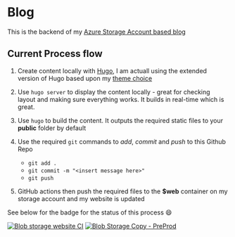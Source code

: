 # Blog

This is the backend of my [Azure Storage Account based blog](https://cloudadventures.fskelly.com)

## Current Process flow

1. Create content locally with [Hugo](https://gohugo.io/), I am actuall using the extended version of Hugo based upon my [theme choice](https://github.com/CaiJimmy/hugo-theme-stack)

1. Use ```hugo server``` to display the content locally - great for checking layout and making sure everything works. It builds in real-time which is great.

1. Use ```hugo``` to build the content. It outputs the required static files to your **public** folder by default

1. Use the required ```git``` commands to _add_, _commit_ and _push_ to this Github Repo
   * ```git add .```
   * ```git commit -m "<insert message here>"```
   * ```git push```

1. GitHub actions then push the required files to the **$web** container on my storage account and my website is updated

See below for the badge for the status of this process :smile:

[![Blob storage website CI](https://github.com/fskelly/hugo-extend-blog-storageAccount/actions/workflows/storage-copy-main.yml/badge.svg?branch=main)](https://github.com/fskelly/hugo-extend-blog-storageAccount/actions/workflows/storage-copy-main.yml)
[![Blob Storage Copy - PreProd](https://github.com/fskelly/hugo-extend-blog-storageAccount/actions/workflows/preprod.yml/badge.svg)](https://github.com/fskelly/hugo-extend-blog-storageAccount/actions/workflows/preprod.yml)
